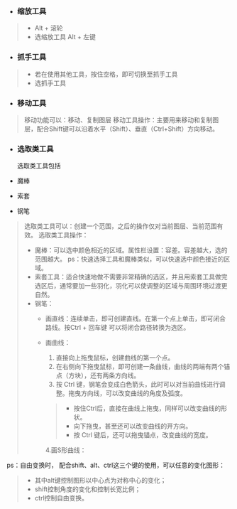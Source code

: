 * ### 缩放工具


> * Alt + 滚轮  
> * 选缩放工具 Alt + 左键

* ### 抓手工具


> * 若在使用其他工具，按住空格，即可切换至抓手工具
> * 选抓手工具

* ### 移动工具


> 移动功能可以：移动、复制图层
> 移动工具操作：主要用来移动和复制图层，配合Shift键可以沿着水平（Shift）、垂直（Ctrl+Shift）方向移动。

* ### 选取类工具

  选取类工具包括

* 魔棒

* 索套
* 钢笔

> 选取类工具可以：创建一个范围，之后的操作仅对当前图层、当前范围有效。
> 选取类工具操作：
> 
> * 魔棒：可以选中颜色相近的区域。属性栏设置：容差。容差越大，选的范围越大。
>   ps：快速选择工具和魔棒类似，可以快速选中颜色接近的区域。
> * 索套工具：适合快速地做不需要非常精确的选区，并且用索套工具做完选区后，通常要加一些羽化，羽化可以使调整的区域与周围环境过渡更自然。
> * 钢笔：
>   *  画直线：连续单击，即可创建直线。在第一个点上单击，即可闭合路线。按Ctrl + 回车键 可以将闭合路径转换为选区。
>   * 画曲线：
>     1. 直接向上拖曳鼠标，创建曲线的第一个点。
>     2. 在右侧向下拖曳鼠标，即可创建一条曲线，曲线的两端有两个锚点（方块），还有两条方向线。
>     3. 按 Ctrl 键，钢笔会变成白色箭头，此时可以对当前曲线进行调整。拖曳方向线，可以改变曲线的角度及弧度。
> 
>     > * 按住Ctrl后，直接在曲线上拖曳，同样可以改变曲线的形状。
>     > * 向下拖曳，甚至还可以改变曲线的开方向。
>     > * 按 Ctrl 键后，还可以拖曳锚点，改变曲线的宽度。
> 
>     4.画S形曲线：

ps：自由变换时， 配合shift、alt、ctrl这三个键的使用，可以任意的变化图形：

> * 其中alt键控制图形以中心点为对称中心的变化；
> * shift控制角度的变化和控制长宽比例；
> * ctrl控制自由变换。

